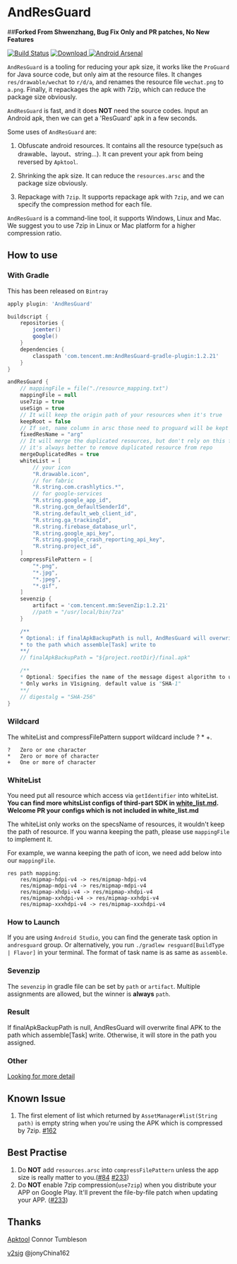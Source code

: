 # AndResGuard

##**Forked From Shwenzhang, Bug Fix Only and PR patches, No New Features**

[![Build Status](https://travis-ci.org/shwenzhang/AndResGuard.svg?branch=master)](https://travis-ci.org/shwenzhang/AndResGuard)
[ ![Download](https://api.bintray.com/packages/wemobiledev/maven/com.tencent.mm%3AAndResGuard-core/images/download.svg) ](https://bintray.com/wemobiledev/maven/com.tencent.mm%3AAndResGuard-core/_latestVersion)
[![Android Arsenal](https://img.shields.io/badge/Android%20Arsenal-AndResGuard-green.svg?style=true)](https://android-arsenal.com/details/1/3034)

`AndResGuard` is a tooling for reducing your apk size, it works like the `ProGuard` for Java source code, but only aim at the resource files. It changes `res/drawable/wechat` to `r/d/a`, and renames the resource file `wechat.png` to `a.png`. Finally, it repackages the apk with 7zip, which can reduce the package size obviously.

`AndResGuard` is fast, and it does **NOT** need the source codes. Input an Android apk, then we can get a 'ResGuard' apk in a few seconds.

Some uses of `AndResGuard` are:

1. Obfuscate android resources. It contains all the resource type(such as drawable、layout、string...). It can prevent your apk from being reversed by `Apktool`.

2. Shrinking the apk size. It can reduce the `resources.arsc` and the package size obviously.

3. Repackage with `7zip`. It supports repackage apk with `7zip`, and we can specify the compression method for each file.

`AndResGuard` is a command-line tool, it supports Windows, Linux and Mac. We suggest you to use 7zip in Linux or Mac platform for a higher compression ratio.

## How to use
### With Gradle
This has been released on `Bintray`
```gradle
apply plugin: 'AndResGuard'

buildscript {
    repositories {
        jcenter()
        google()
    }
    dependencies {
        classpath 'com.tencent.mm:AndResGuard-gradle-plugin:1.2.21'
    }
}

andResGuard {
    // mappingFile = file("./resource_mapping.txt")
    mappingFile = null
    use7zip = true
    useSign = true
    // It will keep the origin path of your resources when it's true
    keepRoot = false
    // If set, name column in arsc those need to proguard will be kept to this value
    fixedResName = "arg"
    // It will merge the duplicated resources, but don't rely on this feature too much.
    // it's always better to remove duplicated resource from repo
    mergeDuplicatedRes = true
    whiteList = [
        // your icon
        "R.drawable.icon",
        // for fabric
        "R.string.com.crashlytics.*",
        // for google-services
        "R.string.google_app_id",
        "R.string.gcm_defaultSenderId",
        "R.string.default_web_client_id",
        "R.string.ga_trackingId",
        "R.string.firebase_database_url",
        "R.string.google_api_key",
        "R.string.google_crash_reporting_api_key",
        "R.string.project_id",
    ]
    compressFilePattern = [
        "*.png",
        "*.jpg",
        "*.jpeg",
        "*.gif",
    ]
    sevenzip {
        artifact = 'com.tencent.mm:SevenZip:1.2.21'
        //path = "/usr/local/bin/7za"
    }

    /**
    * Optional: if finalApkBackupPath is null, AndResGuard will overwrite final apk
    * to the path which assemble[Task] write to
    **/
    // finalApkBackupPath = "${project.rootDir}/final.apk"

    /**
    * Optional: Specifies the name of the message digest algorithm to user when digesting the entries of JAR file
    * Only works in V1signing, default value is "SHA-1"
    **/
    // digestalg = "SHA-256"
}
```

### Wildcard
The whiteList and compressFilePattern support wildcard include ? * +.

```
?	Zero or one character
*	Zero or more of character
+	One or more of character
```

### WhiteList
You need put all resource which access via `getIdentifier` into whiteList.
**You can find more whitsList configs of third-part SDK in [white_list.md](doc/white_list.md). Welcome PR your configs which is not included in white_list.md**

The whiteList only works on the specsName of resources, it wouldn't keep the path of resource.
If you wanna keeping the path, please use `mappingFile` to implement it.

For example, we wanna keeping the path of icon, we need add below into our `mappingFile`.
```
res path mapping:
    res/mipmap-hdpi-v4 -> res/mipmap-hdpi-v4
    res/mipmap-mdpi-v4 -> res/mipmap-mdpi-v4
    res/mipmap-xhdpi-v4 -> res/mipmap-xhdpi-v4
    res/mipmap-xxhdpi-v4 -> res/mipmap-xxhdpi-v4
    res/mipmap-xxxhdpi-v4 -> res/mipmap-xxxhdpi-v4
```

### How to Launch
If you are using `Android Studio`, you can find the generate task option in ```andresguard``` group.
Or alternatively, you run ```./gradlew resguard[BuildType | Flavor]``` in your terminal. The format of task name is as same as `assemble`.

### Sevenzip
The `sevenzip` in gradle file can be set by `path` or `artifact`. Multiple assignments are allowed, but the winner is **always** `path`.

### Result
If finalApkBackupPath is null, AndResGuard will overwrite final APK to the path which assemble[Task] write. Otherwise, it will store in the path you assigned.

### Other
[Looking for more detail](doc/how_to_work.md)


## Known Issue
1. The first element of list which returned by `AssetManager#list(String path)` is empty string when you're using the APK which is compressed by 7zip. [#162](https://github.com/shwenzhang/AndResGuard/issues/162)

## Best Practise
1. Do **NOT** add `resources.arsc` into `compressFilePattern` unless the app size is really matter to you.([#84](https://github.com/shwenzhang/AndResGuard/issues/84) [#233](https://github.com/shwenzhang/AndResGuard/issues/233))
2. Do **NOT** enable 7zip compression(`use7zip`) when you distribute your APP on Google Play. It'll prevent the file-by-file patch when updating your APP. ([#233](https://github.com/shwenzhang/AndResGuard/issues/233))


## Thanks
[Apktool](https://github.com/iBotPeaches/Apktool) Connor Tumbleson

[v2sig](https://github.com/shwenzhang/AndResGuard/pull/133) @jonyChina162
